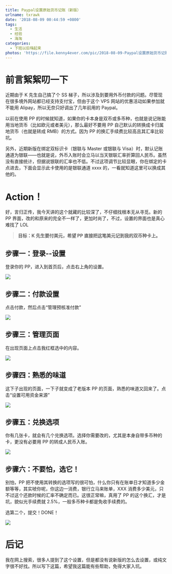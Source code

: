 ```yaml
---
title: Paypal设置原始货币记账（新版）
urlname: txrawk
date: '2018-08-09 00:44:59 +0800'
tags:
  - 生活
  - 经验
  - 海淘
categories:
  - 下班以后嗨起来
photos: 'https://file.kenny4ever.com/pic/2018-08-09-Paypal设置原始货币记账/paypal00.png'
---
```


# 前言絮絮叨一下

近期由于 K 先生自己搞了个 SS 梯子，所以涉及到要用外币付款的问题。尽管现在很多境外网站都已经支持支付宝，但由于这个 VPS 网站的优惠活动如果参加就不能用 Alipay，所以无奈只好调出了几年前用的 Paypal。

以前在使用 PP 的时候就知道，如果你的卡本身是双币或多币种，也就是说记账能用当地货币（比如欧元或者美元），那么最好不要用 PP 自己默认的转换成卡归属地货币（也就是转成 RMB）的方式。因为 PP 的换汇手续费比较高且其汇率比较坑。

另外，近期新版在绑定双标识卡（银联与 Master 或银联与 Visa）时，默认记账通道为银联——也就是说，外币入账时会立马以当天银联汇率折算回人民币。虽然没有直接统计，但据说银联的汇率也不低。不过这项调节比较显眼，你在绑定的卡点进去，下面会显示此卡使用的是银联通道 xxxx 的，一看就知道这里可以换成其他的。

# Action！

好，言归正传，我今天讲的这个就藏的比较深了，不仔细找根本无从寻觅。新的 PP 界面，改的和原来的完全不一样了，更加时尚了，不过，设置的界面也是真心难找了 LOL

> **目标：K 先生要付美元，希望 PP 直接把这笔美元记到我的双币种卡上。**

## 步骤一：登录--设置

登录你的 PP，进入到首页后，点击右上角的设置。

![](https://file.kenny4ever.com/pic/2018-08-09-Paypal%E8%AE%BE%E7%BD%AE%E5%8E%9F%E5%A7%8B%E8%B4%A7%E5%B8%81%E8%AE%B0%E8%B4%A6/paypal01.png#alt=step1)

## 步骤二：付款设置

点击付款，然后点击“管理预核准付款”

![](https://file.kenny4ever.com/pic/2018-08-09-Paypal%E8%AE%BE%E7%BD%AE%E5%8E%9F%E5%A7%8B%E8%B4%A7%E5%B8%81%E8%AE%B0%E8%B4%A6/paypal02.png#alt=step2)

## 步骤三：管理页面

在出现页面上点击我红框选中的内容。

![](https://file.kenny4ever.com/pic/2018-08-09-Paypal%E8%AE%BE%E7%BD%AE%E5%8E%9F%E5%A7%8B%E8%B4%A7%E5%B8%81%E8%AE%B0%E8%B4%A6/paypal03.png#alt=step3)

## 步骤四：熟悉的味道

这下子出现的页面，一下子就变成了老版本 PP 的页面，熟悉的味道又回来了。点击“设置可用资金来源”

![](https://file.kenny4ever.com/pic/2018-08-09-Paypal%E8%AE%BE%E7%BD%AE%E5%8E%9F%E5%A7%8B%E8%B4%A7%E5%B8%81%E8%AE%B0%E8%B4%A6/paypal04.png#alt=step4)

## 步骤五：兑换选项

你有几张卡，就会有几个兑换选项。选择你需要改的，尤其是本身自带多币种的卡，更没有必要用 PP 的转成人民币入账。

![](https://file.kenny4ever.com/pic/2018-08-09-Paypal%E8%AE%BE%E7%BD%AE%E5%8E%9F%E5%A7%8B%E8%B4%A7%E5%B8%81%E8%AE%B0%E8%B4%A6/paypal05.png#alt=step5)

## 步骤六：不要怕，选它！

别怕，PP 把不使用其转换的选项写的很可怕，什么你只有在账单日才知道多少金额等等，其实唬你呢，你这边一消费，银行立马来账单，XXX 消费多少美元，只不过这个还款时候的汇率不确定而已。这很正常嘛，真用了 PP 的这个换汇，才是坑，貌似光手续费就 2.5%，一般多币种卡都是免收手续费的。

选第二个，提交！DONE！

![](https://file.kenny4ever.com/pic/2018-08-09-Paypal%E8%AE%BE%E7%BD%AE%E5%8E%9F%E5%A7%8B%E8%B4%A7%E5%B8%81%E8%AE%B0%E8%B4%A6/paypal06.png#alt=step6)

# 后记

我在网上搜索，很多人提到了这个设置，但是都没有说新版的怎么去设置，或纯文字很不好找。所以写下这篇，希望我这篇能有些帮助，免得大家入坑。
